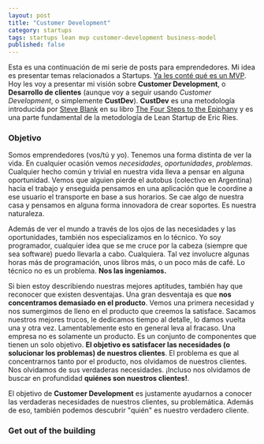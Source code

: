 ```yaml
---
layout: post
title: "Customer Development"
category: startups
tags: startups lean mvp customer-development business-model
published: false
---
```


<!--
 # Pequeña intro, steve blank, books
 # Objetivo de CD. Encontrar los clientes. No hay problemas técnicos.
 # Get out of the building: Hipótesis (guesses), ¿Business Model?

 # Books and further reading
-->

Esta es una continuación de mi serie de posts para emprendedores. Mi idea es presentar temas relacionados a Startups. [Ya les conté qué es un MVP](http://charliedontcode.com/startups/2013/01/06/lean-startup-mvp.html). Hoy les voy a presentar mi visión sobre **Customer Development**, o **Desarrollo de clientes** (aunque voy a seguir usando _Customer Development_, o simplemente **CustDev**). **CustDev** es una metodología introducida por [Steve Blank](https://twitter.com/sgblank) en su libro [The Four Steps to the Epiphany](http://www.amazon.com/Four-Steps-Epiphany-Successful-Strategies/dp/0976470705/ref=sr_1_1?s=books&ie=UTF8&qid=1361503591&sr=1-1&keywords=four+steps+to+the+epiphany) y es una parte fundamental de la metodología de Lean Startup de Eric Ries.

### Objetivo

Somos emprendedores (vos/tú y yo). Tenemos una forma distinta de ver la vida. En cualquier ocasión vemos _necesidades_, _oportunidades_, _problemas_. Cualquier hecho común y trivial en nuestra vida lleva a pensar en alguna oportunidad. Vemos que alguien pierde el autobus (colectivo en Argentina) hacia el trabajo y enseguida pensamos en una aplicación que le coordine a ese usuario el transporte en base a sus horarios. Se cae algo de nuestra casa y pensamos en alguna forma innovadora de crear soportes. Es nuestra naturaleza.

Además de ver el mundo a través de los ojos de las necesidades y las oportunidades, también nos especializamos en lo técnico. Yo soy programador, cualquier idea que se me cruce por la cabeza (siempre que sea software) puedo llevarla a cabo. Cualquiera. Tal vez involucre algunas horas más de programación, unos libros más, o un poco más de café. Lo técnico no es un problema. **Nos las ingeniamos.**

Si bien estoy describiendo nuestras mejores aptitudes, también hay que reconocer que existen desventajas. Una gran desventaja es que **nos concentramos demasiado en el producto**. Vemos una primera necesidad y nos sumergimos de lleno en el producto que creemos la satisface. Sacamos nuestros mejores trucos, le dedicamos tiempo al detalle, lo damos vuelta una y otra vez. Lamentablemente esto en general leva al fracaso. Una empresa no es solamente un producto. Es un conjunto de componentes que tienen un solo objetivo. **El objetivo es satisfacer las necesidades (o solucionar los problemas) de nuestros clientes**. El problema es que al concentrarnos tanto por el producto, nos olvidamos de nuestros clientes. Nos olvidamos de sus verdaderas necesidades. ¡Incluso nos olvidamos de buscar en profundidad **quiénes son nuestros clientes!**.

El objetivo de **Customer Development** es justamente ayudarnos a conocer las verdaderas necesidades de nuestros clientes, su problemática. Además de eso, también podemos descubrir "quién" es nuestro verdadero cliente.

### Get out of the building

